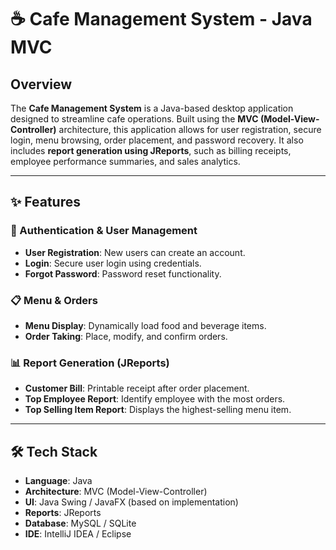 # ☕ Cafe Management System - Java MVC

## Overview

The **Cafe Management System** is a Java-based desktop application designed to streamline cafe operations. Built using the **MVC (Model-View-Controller)** architecture, this application allows for user registration, secure login, menu browsing, order placement, and password recovery. It also includes **report generation using JReports**, such as billing receipts, employee performance summaries, and sales analytics.

---

## ✨ Features

### 🔐 Authentication & User Management
- **User Registration**: New users can create an account.
- **Login**: Secure user login using credentials.
- **Forgot Password**: Password reset functionality.

### 📋 Menu & Orders
- **Menu Display**: Dynamically load food and beverage items.
- **Order Taking**: Place, modify, and confirm orders.

### 📊 Report Generation (JReports)
- **Customer Bill**: Printable receipt after order placement.
- **Top Employee Report**: Identify employee with the most orders.
- **Top Selling Item Report**: Displays the highest-selling menu item.

---

## 🛠️ Tech Stack

- **Language**: Java
- **Architecture**: MVC (Model-View-Controller)
- **UI**: Java Swing / JavaFX (based on implementation)
- **Reports**: JReports
- **Database**: MySQL / SQLite
- **IDE**: IntelliJ IDEA / Eclipse


